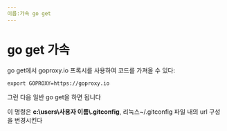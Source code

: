 ```yaml
---
이름:가속 go get
---
```


# go get 가속

go get에서 goproxy.io 프록시를 사용하여 코드를 가져올 수 있다:
```shell
export GOPROXY=https://goproxy.io
```

그런 다음 일반 go get을 하면 됩니다

이 명령은 **c:\users\사용자 이름\\.gitconfig**, 리눅스~/.gitconfig 파일 내의 url 구성을 변경시킨다
